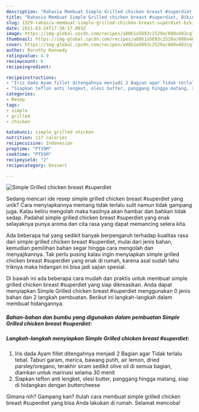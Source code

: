 ```yaml
---
description: "Rahasia Membuat Simple Grilled chicken breast #superdiet, Bikin Ngiler"
title: "Rahasia Membuat Simple Grilled chicken breast #superdiet, Bikin Ngiler"
slug: 1329-rahasia-membuat-simple-grilled-chicken-breast-superdiet-bikin-ngiler
date: 2021-03-24T17:38:17.893Z
image: https://img-global.cpcdn.com/recipes/a88b1a5893c2529a/680x482cq70/simple-grilled-chicken-breast-superdiet-foto-resep-utama.jpg
thumbnail: https://img-global.cpcdn.com/recipes/a88b1a5893c2529a/680x482cq70/simple-grilled-chicken-breast-superdiet-foto-resep-utama.jpg
cover: https://img-global.cpcdn.com/recipes/a88b1a5893c2529a/680x482cq70/simple-grilled-chicken-breast-superdiet-foto-resep-utama.jpg
author: Dorothy Kennedy
ratingvalue: 4.9
reviewcount: 6
recipeingredient:

recipeinstructions:
- "Iris dada Ayam fillet ditengahnya menjadi 2 Bagian agar Tidak terlalu tebal. Taburi garam, merica, bawang putih, air lemon, dried parsley/oregano, terakhir siram sedikit olive oil di semua bagian, diamkan untuk marinasi selama 30 menit"
- "Siapkan teflon anti lengket, olesi butter, panggang hingga matang, siap di hidangkan dengan buttercheese"
categories:
- Resep
tags:
- simple
- grilled
- chicken

katakunci: simple grilled chicken 
nutrition: 117 calories
recipecuisine: Indonesian
preptime: "PT39M"
cooktime: "PT55M"
recipeyield: "2"
recipecategory: Dessert

---
```



![Simple Grilled chicken breast #superdiet](https://img-global.cpcdn.com/recipes/a88b1a5893c2529a/680x482cq70/simple-grilled-chicken-breast-superdiet-foto-resep-utama.jpg)

Sedang mencari ide resep simple grilled chicken breast #superdiet yang unik? Cara menyiapkannya memang tidak terlalu sulit namun tidak gampang juga. Kalau keliru mengolah maka hasilnya akan hambar dan bahkan tidak sedap. Padahal simple grilled chicken breast #superdiet yang enak selayaknya punya aroma dan cita rasa yang dapat memancing selera kita.



Ada beberapa hal yang sedikit banyak berpengaruh terhadap kualitas rasa dari simple grilled chicken breast #superdiet, mulai dari jenis bahan, kemudian pemilihan bahan segar hingga cara mengolah dan menyajikannya. Tak perlu pusing kalau ingin menyiapkan simple grilled chicken breast #superdiet yang enak di rumah, karena asal sudah tahu triknya maka hidangan ini bisa jadi sajian spesial.


Di bawah ini ada beberapa cara mudah dan praktis untuk membuat simple grilled chicken breast #superdiet yang siap dikreasikan. Anda dapat menyiapkan Simple Grilled chicken breast #superdiet menggunakan 0 jenis bahan dan 2 langkah pembuatan. Berikut ini langkah-langkah dalam membuat hidangannya.

<!--inarticleads1-->

##### Bahan-bahan dan bumbu yang digunakan dalam pembuatan Simple Grilled chicken breast #superdiet:





<!--inarticleads2-->

##### Langkah-langkah menyiapkan Simple Grilled chicken breast #superdiet:

1. Iris dada Ayam fillet ditengahnya menjadi 2 Bagian agar Tidak terlalu tebal. Taburi garam, merica, bawang putih, air lemon, dried parsley/oregano, terakhir siram sedikit olive oil di semua bagian, diamkan untuk marinasi selama 30 menit
1. Siapkan teflon anti lengket, olesi butter, panggang hingga matang, siap di hidangkan dengan buttercheese




Gimana nih? Gampang kan? Itulah cara membuat simple grilled chicken breast #superdiet yang bisa Anda lakukan di rumah. Selamat mencoba!
